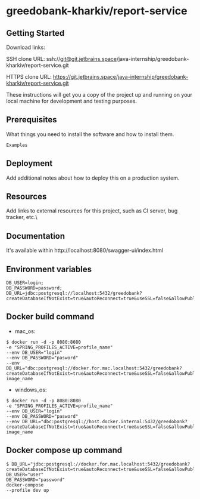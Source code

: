 # greedobank-kharkiv/report-service



## Getting Started

Download links:

SSH clone URL: ssh://git@git.jetbrains.space/java-internship/greedobank-kharkiv/report-service.git

HTTPS clone URL: https://git.jetbrains.space/java-internship/greedobank-kharkiv/report-service.git



These instructions will get you a copy of the project up and running on your local machine for development and testing purposes.

## Prerequisites

What things you need to install the software and how to install them.

```
Examples
```

## Deployment

Add additional notes about how to deploy this on a production system.

## Resources

Add links to external resources for this project, such as CI server, bug tracker, etc.\

## Documentation

It's available within http://localhost:8080/swagger-ui/index.html

## Environment variables
```
DB_USER=login; 
DB_PASSWORD=password; 
DB_URL=jdbc:postgresql://localhost:5432/greedobank?createDatabaseIfNotExist=true&autoReconnect=true&useSSL=false&allowPublicKeyRetrieval=true
```
## Docker build command
* mac_os:
```
$ docker run -d -p 8080:8080 
-e "SPRING_PROFILES_ACTIVE=profile_name" 
--env DB_USER="login"
--env DB_PASSWORD="pasword"
--env DB_URL="dbc:postgresql://docker.for.mac.localhost:5432/greedobank?createDatabaseIfNotExist=true&autoReconnect=true&useSSL=false&allowPublicKeyRetrieval=true"
image_name
```
* windows_os:
```
$ docker run -d -p 8080:8080 
-e "SPRING_PROFILES_ACTIVE=profile_name" 
--env DB_USER="login"
--env DB_PASSWORD="pasword"
--env DB_URL="dbc:postgresql://host.docker.internal:5432/greedobank?createDatabaseIfNotExist=true&autoReconnect=true&useSSL=false&allowPublicKeyRetrieval=true"
image_name
```
## Docker compose up command
```
$ DB_URL="jdbc:postgresql://docker.for.mac.localhost:5432/greedobank?createDatabaseIfNotExist=true&autoReconnect=true&useSSL=false&allowPublicKeyRetrieval=true" 
DB_USER="user" 
DB_PASSWORD="password" 
docker-compose 
--profile dev up
```


